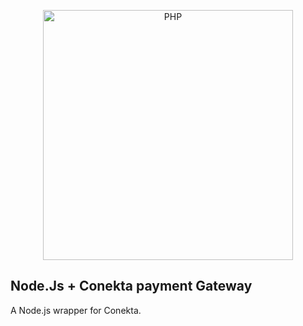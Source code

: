 <p align="center">
  <a href="http://php.net/">
    <img alt="PHP" src="https://www.crybit.com/wp-content/uploads/2013/09/php-logo.jpeg" width="400"/>
  </a>
</p>


Node.Js + Conekta payment Gateway
-------------------------------------------------------


A Node.js wrapper for Conekta.